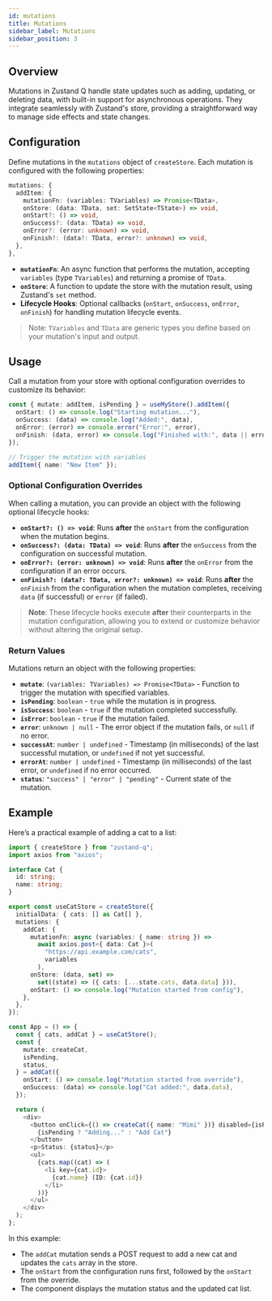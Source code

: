```yaml
---
id: mutations
title: Mutations
sidebar_label: Mutations
sidebar_position: 3
---
```


## Overview

Mutations in Zustand Q handle state updates such as adding, updating, or deleting data, with built-in support for asynchronous operations. They integrate seamlessly with Zustand's store, providing a straightforward way to manage side effects and state changes.

## Configuration

Define mutations in the `mutations` object of `createStore`. Each mutation is configured with the following properties:

```typescript
mutations: {
  addItem: {
    mutationFn: (variables: TVariables) => Promise<TData>,
    onStore: (data: TData, set: SetState<TState>) => void,
    onStart?: () => void,
    onSuccess?: (data: TData) => void,
    onError?: (error: unknown) => void,
    onFinish?: (data?: TData, error?: unknown) => void,
  },
},
```

- **`mutationFn`**: An async function that performs the mutation, accepting `variables` (type `TVariables`) and returning a promise of `TData`.
- **`onStore`**: A function to update the store with the mutation result, using Zustand's `set` method.
- **Lifecycle Hooks**: Optional callbacks (`onStart`, `onSuccess`, `onError`, `onFinish`) for handling mutation lifecycle events.

> Note: `TVariables` and `TData` are generic types you define based on your mutation's input and output.

## Usage

Call a mutation from your store with optional configuration overrides to customize its behavior:

```typescript
const { mutate: addItem, isPending } = useMyStore().addItem({
  onStart: () => console.log("Starting mutation..."),
  onSuccess: (data) => console.log("Added:", data),
  onError: (error) => console.error("Error:", error),
  onFinish: (data, error) => console.log("Finished with:", data || error),
});

// Trigger the mutation with variables
addItem({ name: "New Item" });
```

### Optional Configuration Overrides

When calling a mutation, you can provide an object with the following optional lifecycle hooks:

- **`onStart?: () => void`**: Runs **after** the `onStart` from the configuration when the mutation begins.
- **`onSuccess?: (data: TData) => void`**: Runs **after** the `onSuccess` from the configuration on successful mutation.
- **`onError?: (error: unknown) => void`**: Runs **after** the `onError` from the configuration if an error occurs.
- **`onFinish?: (data?: TData, error?: unknown) => void`**: Runs **after** the `onFinish` from the configuration when the mutation completes, receiving `data` (if successful) or `error` (if failed).

> **Note**: These lifecycle hooks execute **after** their counterparts in the mutation configuration, allowing you to extend or customize behavior without altering the original setup.

### Return Values

Mutations return an object with the following properties:

- **`mutate`**: `(variables: TVariables) => Promise<TData>` - Function to trigger the mutation with specified variables.
- **`isPending`**: `boolean` - `true` while the mutation is in progress.
- **`isSuccess`**: `boolean` - `true` if the mutation completed successfully.
- **`isError`**: `boolean` - `true` if the mutation failed.
- **`error`**: `unknown | null` - The error object if the mutation fails, or `null` if no error.
- **`successAt`**: `number | undefined` - Timestamp (in milliseconds) of the last successful mutation, or `undefined` if not yet successful.
- **`errorAt`**: `number | undefined` - Timestamp (in milliseconds) of the last error, or `undefined` if no error occurred.
- **`status`**: `"success" | "error" | "pending"` - Current state of the mutation.

## Example

Here’s a practical example of adding a cat to a list:

```typescript
import { createStore } from "zustand-q";
import axios from "axios";

interface Cat {
  id: string;
  name: string;
}

export const useCatStore = createStore({
  initialData: { cats: [] as Cat[] },
  mutations: {
    addCat: {
      mutationFn: async (variables: { name: string }) =>
        await axios.post<{ data: Cat }>(
          "https://api.example.com/cats",
          variables
        ),
      onStore: (data, set) =>
        set((state) => ({ cats: [...state.cats, data.data] })),
      onStart: () => console.log("Mutation started from config"),
    },
  },
});

const App = () => {
  const { cats, addCat } = useCatStore();
  const {
    mutate: createCat,
    isPending,
    status,
  } = addCat({
    onStart: () => console.log("Mutation started from override"),
    onSuccess: (data) => console.log("Cat added:", data.data),
  });

  return (
    <div>
      <button onClick={() => createCat({ name: "Mimi" })} disabled={isPending}>
        {isPending ? "Adding..." : "Add Cat"}
      </button>
      <p>Status: {status}</p>
      <ul>
        {cats.map((cat) => (
          <li key={cat.id}>
            {cat.name} (ID: {cat.id})
          </li>
        ))}
      </ul>
    </div>
  );
};
```

In this example:

- The `addCat` mutation sends a POST request to add a new cat and updates the `cats` array in the store.
- The `onStart` from the configuration runs first, followed by the `onStart` from the override.
- The component displays the mutation status and the updated cat list.
